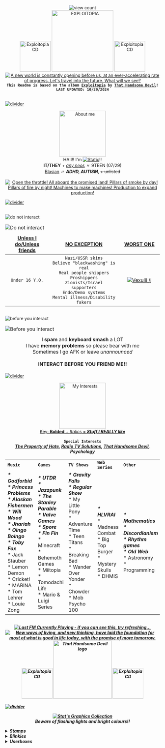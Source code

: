 <!---This file uses code from:
https://github.com/DenverCoder1/readme-typing-svg - For the typing svg that mainly types out lyrics
https://github.com/JeffreyCA/lastfm-recently-played-readme/blob/master/README.md - For the last.fm widget at the end
-->
<!--- HEADER -->
<div align="center">
  <img src="https://komarev.com/ghpvc/?username=stat-ice&amp;color=E62125&amp;style=for-the-badge&amp;label=Modern+Deities" alt="view count" title="Put on your 3D glasses!">
  <br>
  <a href="https://thathandsomedevil.com/products/exploitopia-cd"><img src="https://drive.google.com/uc?id=1YhttyWlHZoVllz-_-IxHni7QLTmn1lX7" alt="Exploitopia CD" height=100px title="ro ta te..."></a>
  <a href="https://open.spotify.com/album/6dyanjhuSgFsPPVtFzugcr"><img src="https://drive.google.com/uc?id=1K8Bg_VJSTUTdVOMkJy9aPHIR1Gjclnba" alt="EXPLOITOPIA" height=200px title="Now in 3 Dimensions!"></a>
  <a href="https://thathandsomedevil.com/products/exploitopia-cd"><img src="https://drive.google.com/uc?id=1YhttyWlHZoVllz-_-IxHni7QLTmn1lX7" alt="Exploitopia CD" height=100px title="ro ta te..."></a>
  <br>
  <a href="https://git.io/typing-svg"><img src="https://readme-typing-svg.demolab.com?font=Chivo&weight=500&size=18&duration=2000&pause=300&color=FFFFFF&background=02AAE8&center=true&vCenter=true&multiline=true&repeat=false&width=435&height=112&lines=A+new+world+is+constantly+opening+before+us;At+an+ever-accelerating+rate+of+progress;Let's+travel+into+the+future;+What+will+we+see%3F" alt="A new world is constantly opening before us, at an ever-accelerating rate of progress. Let's travel into the future. What will we see?" title="A new world is constantly opening before us, at an ever-accelerating rate of progress. Let's travel into the future. What will we see?" /></a>
  <br>
  <code><b>This Readme is based on the album <a href="https://open.spotify.com/album/6dyanjhuSgFsPPVtFzugcr">Exploitopia</a> by <a href="https://open.spotify.com/artist/3MIk8tAIzBQ5iZWmlVLCCT">That Handsome Devil</a>!</b></code>
  <br>
  <code><b>LAST UPDATED: 10/29/2024</b></code>
</div>

<br><a href="https://www.instagram.com/thathandsomedevilofficial/reel/DBjVbUxxDOD/"><img align="center" src="https://drive.google.com/uc?id=1E1B0aKTaMpI_tIm9F1Bo0_a7zNsgy0VX" alt="divider" title="Exploitopia was released on October 25th, 2024!"></a><br>

<!--- ABOUT ME -->
<p align="center">
  <a href="https://youtu.be/Chj-RZg6do4?si=L_lT1MX5Xdw72M0U"><img src="https://drive.google.com/uc?id=1KRN8bNJNlcWLpNqKbowXMdKWSnlcU9AX" alt="About me" height=150px title="About STATIC!!"></a>
  <br>
  HAII!! I'm <a href="https://en.wikipedia.org/wiki/Pepsi_fruit_juice_flood"><img src="https://readme-typing-svg.demolab.com?font=Chivo&weight=500&size=17&duration=10&pause=300&color=E62125&center=true&vCenter=true&multiline=true&repeat=false&width=60&height=26&lines=STATIC" alt="Static" title="heyyy!! don't poke me!!!" /></a>!!
  <br>
  <b>IT/THEY</b> + <em><ins>any neos</ins></em> 〃 9TEEN (07/29)
  <br>
  <ins>Blasian</ins> 〃 <b><em>ADHD, AUTISM, </em></b><s>+ unlisted</s>
  <br><br>
  <a href="https://git.io/typing-svg"><img src="https://readme-typing-svg.demolab.com?font=Chivo&weight=500&size=18&duration=1000&pause=300&color=FFFFFF&background=E62125&center=true&vCenter=true&width=435&lines=Open+the+throttle!;All+aboard%2C+the+promised+land!;Pillars+of+smoke+by+day!;Pillars+of+fire+by+night!;Machines+to+make+machines!;Production+to+expand+production!" alt="Open the throttle! All aboard the promised land! Pillars of smoke by day! Pillars of fire by night! Machines to make machines! Production to expand production!" title="Open the throttle! All aboard the promised land! Pillars of smoke by day! Pillars of fire by night! Pillars of progress! Machines to make machines! Production to expand production!" /></a>
</p>

<a href="https://youtu.be/R9HBtB3CBVA?si=SrDNa0JavIphFIRn"><img align="center" src="https://drive.google.com/uc?id=1E1B0aKTaMpI_tIm9F1Bo0_a7zNsgy0VX" alt="divider" title="'Crooked Heart' was the hardest song to produce!"></a><br><br>

<!--- DNI AND BYI -->
<p align="center"> <!---dni-->
  <a href="https://en.wikipedia.org/wiki/Hamsa"><img align="left" src="https://drive.google.com/uc?id=1YOO_jYLM6h_BKUmajt4xpu733plIiyum" alt="do not interact" title="Do Not Interact"></a>
  <table border="0" align="left">
    <caption>
     <a href="https://git.io/typing-svg"><img src="https://readme-typing-svg.demolab.com?font=Chivo&weight=500&size=18&duration=1000&pause=300&color=E62125&background=FFFFFF&center=true&vCenter=true&repeat=false&width=611&lines=DO+NOT+INTERACT" alt="Do not interact" title="DO NOT INTERACT" align="left" /></a><br>
    </caption>
    <thead align="center">
      <tr>
        <td width="170px">
          <ins><b>Unless I do/Unless friends</b></ins>
        </td>
        <td width="271px">
          <ins><b>NO EXCEPTION</b></ins>
        </td>
        <td width="170px">
          <ins><b>WORST ONE</b></ins>
        </td>
      </tr>
    </thead>
    <tbody align="center" width="611px">
      <tr>
        <td> <!--- uid/uf -->
          <code>Under 16 Y.O.</code>
        </td>
        <td> <!--- no exception -->
          <code>Nazi/USSR skins</code><br>
          <code>Believe "blackwashing" is real</code><br>
          <code>Real people shippers</code><br>
          <code>Proshippers</code><br>
          <code>Zionists/Israel supporters</code><br>
          <code>Endo/Demo systems</code><br>
          <code>Mental illness/Disability fakers</code>
        </td>
        <td> <!--- bitch -->
          <a href="https://github.com/Vexuliii"><img src="https://github-colored-text-fn3z.vercel.app/api/index.js?text=Vexulii+/j&color=E67935&fontSize=17&width=64&height=21" alt="Vexulii /j" title="squashed like a particularly strange bug"></a>
        </td>
      </tr>
    </tbody>
  </table>
</p>
<img align="center" src="https://drive.google.com/uc?id=1LeiCwOnCQEf_vr0eYeTG6wLgjIptZlvA" alt="divider" title="HEY WHAT ARE YOU LOOKIN AT!!1" width="900px" height="1px">
<p align="center"> <!---byi-->
  <a href="https://en.wikipedia.org/wiki/Hamsa"><img align="left" src="https://drive.google.com/uc?id=1UxHk6g2V880lN2ScEcHnXlLWbpLCBJU2" alt="before you interact" title="Before You Interact"></a>
  <table border="0" align="left">
    <caption>
     <a href="https://git.io/typing-svg"><img src="https://readme-typing-svg.demolab.com?font=Chivo&weight=500&size=18&duration=1000&pause=300&color=04ABE9&background=FFFFFF&center=true&vCenter=true&repeat=false&width=611&lines=BEFORE+YOU+INTERACT" alt="Before you interact" title="BEFORE YOU INTERACT" align="left" /></a><br>
    </caption>
    <thead align="center">
      <tr> 
        <td width="611px"> <!--- uid/uf -->
          I <b>spam</b> and <b>keyboard smash</b> a LOT<br>I have <b>memory problems</b> so please bear with me<br>Sometimes I go AFK or leave <em>unannounced</em><br><br><b>INTERACT BEFORE YOU FRIEND ME!!</b>
        </td>
      </tr>
    </thead>
  </table>
</p>

<br><a href="https://youtu.be/3Q2piNE_TWY?si=gnPXO5Xg4Jiaf4yn"><img align="center" src="https://drive.google.com/uc?id=1E1B0aKTaMpI_tIm9F1Bo0_a7zNsgy0VX" alt="divider" title="'Tonight' is the first song from Exploitopia to have a music video!"></a><br>

<!--- INTERESTS -->
<p align="center">
  <a href="https://youtu.be/903vHpZofd8?si=6dGoADak0s_jqXjE"><img align="center" src="https://drive.google.com/uc?id=1Vwzd53laWBRzzXtj5T1wjSpuWY7wZPQN" height="150px" alt="My Interests" title="STATIC's Interests!!" ></a>
  <br>
  <ins>Key: <b>Bolded</b> + <em>Italics</em> = <b><em>Stuff I REALLY like</em></b></ins><br><br>
  <code><b>Special Interests</b></code><br>
  <b><em>
    <a href="https://jolleycomics.com/TPoH/The_Hook/1">The Property of Hate</a>, <a href="https://www.twitch.tv/team/wrtv">Radio TV Solutions</a>, <a href="https://open.spotify.com/artist/3MIk8tAIzBQ5iZWmlVLCCT">That Handsome Devil</a>, Psychology
    <br>
    <table align="center">
  <tr>
    <td>
      <code><b>Music</b></code><br>
    </td>
    <td>
      <code><b>Games</b></code><br>
    </td>
    <td>
      <code><b>TV Shows</b></code><br>
    </td>
    <td>
      <code><b>Web Series</b></code><br>
    </td>
    <td>
      <code><b>Other</b></code><br>
    </td>
  </tr>

  <tr>
    <td> <!---Music-->
      <b><em>* Godforbid<br>
      * Princess Problems<br>
      * Alaskan Fishermen<br>
      * Will Wood<br>
      * Jhariah<br>
      * Oingo Boingo<br>
      * Toby Fox</em></b><br>
      * Jack Stauber<br>
      * Lemon Demon<br>
      * Cricket!<br>
      * MARINA<br>
      * Tom Lehrer<br>
      * Louie Zong
    </td>
    <td> <!---Games-->
      <b><em>* UTDR<br>
      * Jazzpunk<br>
      * The Stanley Parable<br>
      * Valve Games<br>
      * Spore<br>
      * Fin Fin</em></b><br>
      * Minecraft<br>
      * Behemoth Games<br>
      * Miitopia<br>
      * Tomodachi Life<br>
      * Mario & Luigi Series
    </td>
    <td> <!---TV Shows-->
      <b><em>* Gravity Falls<br>
      * Regular Show</em></b><br>
      * My Little Pony<br>
      * Adventure Time<br>
      * Teen Titans<br>
      * Breaking Bad<br>
      * Wander Over Yonder<br>
      * Chowder<br>
      * Mob Psycho 100<br>
    </td>
    <td> <!---Web Series-->
      <b><em>* HLVRAI</em></b><br>
      * Madness Combat<br>
      * Big Top Burger<br>
      * Mystery Skulls<br>
      * DHMIS
    </td>
    <td> <!---Other-->
      <b><em>* Mathematics<br>
      * Discordianism<br>
      * Rhythm games<br>
      * Old Web</em></b><br>
      * Astronomy<br>
      * Programming
    </td>
  </tr>
</table>
</p>
<br>
<div align="center">
  <a href="https://www.last.fm/user/lectricstat"><img src="https://lastfm-recently-played.vercel.app/api?user=lectricstat&footer_style=compact_stats&count=1&width=500&loved=true&header_style=none&bg_color=02AAE8" title="Hmmm.... wonder who my top artist is...." alt="Last FM Currently Playing - if you can see this, try refreshing..."></a>
  <br>
  <a href="https://git.io/typing-svg"><img src="https://readme-typing-svg.demolab.com?font=Chivo&weight=500&size=18&duration=2000&pause=300&color=FFFFFF&background=02AAE8&center=true&vCenter=true&multiline=true&repeat=false&width=435&height=112&lines=New+ways+of+living%2C+and+new+thinking;Have+laid+the+foundation;For+most+of+what+is+good+in+life+today;With+the+promise+of+more+tomorrow" alt="New ways of living, and new thinking, have laid the foundation for most of what is good in life today, with the promise of more tomorrow." title="New ways of living, and new thinking, have laid the foundation for most of what is good in life today, with the promise of more tomorrow." /></a>
  <br>
  <a href="https://thathandsomedevil.com/products/exploitopia-cd"><img src="https://drive.google.com/uc?id=1IL7b-6kPkvFGrjG7lwofpjIB5HRKG2mU" alt="Exploitopia CD" height=100px title="shmovin!!"></a>
  <a href="https://open.spotify.com/artist/3MIk8tAIzBQ5iZWmlVLCCT"><img src="https://drive.google.com/uc?id=1_Wvu9-ALc_z8fzNZX0NcPscn5wexihPa" alt="That Handsome Devil logo" title="I've been waiting for this album for so damn long I'M SO HAPPY!!!!" height="190px"></a>
  <a href="https://thathandsomedevil.com/products/exploitopia-cd"><img src="https://drive.google.com/uc?id=1IL7b-6kPkvFGrjG7lwofpjIB5HRKG2mU" alt="Exploitopia CD" height=100px title="shmovin!!"></a>
</div>

<a href="https://en.wikipedia.org/wiki/That_Handsome_Devil#Discography"><img align="center" src="https://drive.google.com/uc?id=1E1B0aKTaMpI_tIm9F1Bo0_a7zNsgy0VX" alt="divider" title="Exploitopia is That Handsome Devil's 11th album (including EPs)!"></a><br>

<!--- GRAPHICS -->
<p align="center">
  <a href="https://git.io/typing-svg"><img src="https://readme-typing-svg.demolab.com?font=Chivo&duration=50&pause=1000&color=E62125&center=true&vCenter=true&repeat=false&width=435&height=30&lines=STAT'S+GRAPHICS+COLLECTION" alt="Stat's Graphics Collection" title="i am full of stamps, they're leaking out of me"></a>
  <br>
  Beware of flashing lights and bright colours!!
</p>

<details>
<summary><b>Stamps</b></summary>
  
> `hey look at these stamps i made (f2u)`

![Baaulp nation](https://drive.google.com/uc?id=1iSWyDQo_O2Uqk6uQIvv701E1AVUqb0_P)
![Bibi](https://drive.google.com/uc?id=1dQdzyoP8nquwdmOr8isxHxdMH8uavKPi)
![Big warp](https://drive.google.com/uc?id=1yOpXQW9leHd_E0xZQAxt8cR7U2YyS2Rl)
![Clone High intro](https://drive.google.com/uc?id=1xEoQU0UbhVW6rY7v3gFX_cjArlhRZ7j4)
![Click](https://drive.google.com/uc?id=1dvGv4HJdglrLWQfi3Bc_ysjIiHITiOld)
![Walter White Phone](https://drive.google.com/uc?id=1FQWviq7WblzjEP9J-TBCQ2a63VK3Y7d_)
![Is a restaurant](https://drive.google.com/uc?id=1P8tCowHdwMEli0azz7_ty5rDQIFQf-RZ)
![Is NOT a restaurant](https://drive.google.com/uc?id=1bF_MWg_IGTsm2IVWjOZTDEPXDiaszicR)
![Joshua](https://drive.google.com/uc?id=1lk2M2sjqMfZYNTI6COZnwHEodPbZZ2dQ)
![Mira fish](https://drive.google.com/uc?id=1CTTB8gBEP-MHmYybtPJxOymjfxQjqT5U)
![Orbulus Raymond](https://drive.google.com/uc?id=1PrQxbNEApR59pcmJ6J2Z5KStRRgq8Wud)
![BRBA poster](https://drive.google.com/uc?id=1Xx07BBgG_7U4Frjk7h-QgNHA_T3XkEYy)
![Socpens Superhell](https://drive.google.com/uc?id=19Aa6ZDaguzWrmBiFdW9ovQ7lIGkZhnTd)
![RGB Suits](https://drive.google.com/uc?id=1w5txDNSavnymiXi_meqFHQ8t_fpuYDWK)
![Pewpew](https://drive.google.com/uc?id=1oRCVfStxYwINi-uF0Qkfj1fQFHKI3dWf)
![Ruin my store](https://drive.google.com/uc?id=1DAPI7FCv6hmHTbaGSuGJ-pt2MqPMtXod)
![Ruin my life](https://drive.google.com/uc?id=1Lqkw3jzgkOYA05zCP-tzNb-O8Ezh9131)
![Periwinkle Poppy Fan](https://drive.google.com/uc?id=1maJnzCPMQPmjMWAbHLTtIcxzhrXpwGh2)
![THGTH](https://drive.google.com/uc?id=1_AUIWbQKjOYIEAR6M8h-E5RuxfzlRWfQ)
![YPAS](https://drive.google.com/uc?id=1SdgPStlGzAJGEqwwpDrgducoOCc8UYE-)
![THD](https://drive.google.com/uc?id=1yxwxBx07PGvOd_SeIsBhguwH3ycrjea5)
![burger eat](https://drive.google.com/uc?id=1ybaEBPkO1GBXP-GDfIdO_6juVflv6RKv)
![poopshitters](https://drive.google.com/uc?id=1yi2HH60gtg4mhI50TniW7QTv6RSiRqk9)
![time1](https://drive.google.com/uc?id=1BDjJpRv2GuQiQHSK_BnqopE8c1yWTTrv)
![time2](https://drive.google.com/uc?id=1AfR5RRCTYa4Yk_9Rb65HhMuJTIxTG649)
![negative](https://drive.google.com/uc?id=1d-S6G1lpGAZIAW1gUNF_0Ek2eM5X6DV7)
![TOby](https://drive.google.com/uc?id=1YkYMJA-xRQg541U1CFurPaeIg9gom91V)
![cell](https://drive.google.com/uc?id=1_8C9mphWqiQXvBkEwBpPfOufRjVHWhbi)
![dial](https://drive.google.com/uc?id=1A1GiakVU-i_vrLvM-p5wJak4k0EIFkX9)
![tinker](https://drive.google.com/uc?id=1q0gbF447qiraOtDlwushh2R1kZ7KFus5)
![click](https://drive.google.com/uc?id=1QlXyLE6jnGFA7Pqqy-XjQmxZsbCk8-Ju)
![anxiety](https://drive.google.com/uc?id=1xm2zF7Qq2BmI5uqvr5UEHEPr-WmDJpBi)
![dialhierophant](https://drive.google.com/uc?id=16PXIZevnWHyq_HH9oqRNtNfAVYe8M3Fu)
![time](https://drive.google.com/uc?id=1ZZH6ZCTKxnW8Ht2zEipsmK1m5ChQf44-)
![the](https://drive.google.com/uc?id=1-mXwTA6IOMOQqivkbcvwCiDJkD43T4-I)
![moon](https://drive.google.com/uc?id=1GivC9-7l-TwL7emserRlLvIGNPp9F29U)
![melodylovers](https://drive.google.com/uc?id=1DrPLDr4ZUjoqEpstaxtiCVaAW5Q1Y41B)
![juliennelovers](https://drive.google.com/uc?id=1N11LHz4mClctfQPvI-ElLiFA1BO2rK0F)
![](https://drive.google.com/uc?id=)
![](https://drive.google.com/uc?id=)
![](https://drive.google.com/uc?id=)
![](https://drive.google.com/uc?id=)


> <code>check out these stamps my friend <a href="https://github.com/Vexuliii">Vexulii</a> made (f2u)</code>

![manny stare](https://drive.google.com/uc?id=1pjV8XaLZZDMMoyw2RWf5yU875Ah6Ra8b)
![hanslap](https://drive.google.com/uc?id=1RsDTksLyCxQg3y-j1iQeuXCx95T0GbxP)
![hatty CHEER](https://drive.google.com/uc?id=1LAA5pjLDxPDiYChgzaTLq5HhywCXrTm-)
![honey roll](https://drive.google.com/uc?id=1j5lkmU4zQjQMs7FIQaSiM1o4Ow8Bv3lI)
![honey talk](https://drive.google.com/uc?id=1QOhQXInuKyYgj3okqPjZ9GjGXW-lx06E)
![pipi yell](https://drive.google.com/uc?id=185cWb5Pstlbb5L59e53hA_g6PwPZsLcX)
![yosef sneak](https://drive.google.com/uc?id=1f3r_OjUDvXZN_14N8fM2t-SwUBhbkzxr)
![castle crashers](https://drive.google.com/uc?id=1fqahCBw39zA2ecUQICGDBOmCfZC-VYFi)
![orang](https://drive.google.com/uc?id=1oTipPFtu8SzFfWJ_f8AvjLr00YAn5JV-)
![sangwich](https://drive.google.com/uc?id=1szvHj8Da349z9G0Jq80AXCv2M7eaDhTy)
![marsh smug](https://drive.google.com/uc?id=1VNRZKi3xew-0wvVz7Ug8mo2Gfa5GIXf4)
![marsh spin](https://drive.google.com/uc?id=18OZ4kScq5cHheHmTchLlXjdvxWh6XIjs)
![marsh yell](https://drive.google.com/uc?id=17ipF9i4C46CY_BZ6ekwH3L5819Hr_tSF)
![marsh blucsh](https://drive.google.com/uc?id=13da7XZ8LUB4NWzeKgvPdHY6v80eStZjw)
![danny dance](https://drive.google.com/uc?id=1MIuT5CT10_RhEqpqKnE-gbMK_KrVZXT0)
![ivor hapy](https://drive.google.com/uc?id=17_574WewpbgsUIlZc-nH9Fm0PQwkM4E9)
![ivor](https://drive.google.com/uc?id=1vooK3qpz2RxrF_7CyKrrTviiVTFaTjE6)
![](https://drive.google.com/uc?id=)


> `ALSO LOOK AT THE ONES VEX MADE FOR MY BDAY ^_^`

![blue man shock](https://drive.google.com/uc?id=12AL46RlXa53ELTlc586rVEM0NZuK5eG4)
![wayner sneeze](https://drive.google.com/uc?id=1phipGyunah7em_ohJb3SI6IOI2w2ikaI)
![waynerwhatsapp](https://drive.google.com/uc?id=1FUE0WXUp6Jjq9BVvzELgSOwhp6i-2fGB)
![waner myers dance](https://drive.google.com/uc?id=1t6W6Y6WZGW4hQsqyY8P7QrKLMCetTJt6)
![time to go](https://drive.google.com/uc?id=1avcGTlVPpRq8PPdnDOlZpMh008XtI-5T)
!["freaky baaulp"](https://drive.google.com/uc?id=1eIl6GUcrU6BJXxOa_WQhhnF_pAL_gjug)
![bad boe jambo](https://drive.google.com/uc?id=1Bz027NtEKhqkQPdfQSozLD6TlGagyx0j)
![baaulp death](https://drive.google.com/uc?id=17Ef2XS96spYHQnK1wP1UAxcHhgQ-1vxl)

> `ok... now here's some neither of us made`

<p align="center"> <b>SELF</b> </p>

![support gaza](https://drive.google.com/uc?id=1K9gCF0T1osVsnOS8gudq9W-3dmLm6fm2)
![aroace](https://drive.google.com/uc?id=1Nyj14DXVQZpYrVqDPJVhZCoy2dv8cC9V)
![ace](https://drive.google.com/uc?id=15FFGUI2xNGeLB3iYg9BAYXzmgrOQaRpO)
![agender](https://drive.google.com/uc?id=1UZsga6Dzju-RDqe-MA7EgYdn9KN74yEc)
![lesbian](https://drive.google.com/uc?id=1xmGdBHTHdYjAtm5g1Ogsuvg3M8499PVX)
![non binary](https://drive.google.com/uc?id=1XM2ilMulc8_4WMHkIoCO6QUhlurKiBl_)
![it its](https://drive.google.com/uc?id=1KCxZ6aWM4uIaD8X3UN3G1DO74Q6Y4170)
![they them](https://drive.google.com/uc?id=1WD1JcxXS-4kC4iDusQKW5vlEleGpOSWj)
![adhd](https://drive.google.com/uc?id=1kqRF7_dh3bq-lg49YQqwKBW_CV1mXHYO)
![asd](https://drive.google.com/uc?id=1PqYqozsbjj7GptVYxIUl4VVlI6CKcxws)
![blasian](https://drive.google.com/uc?id=1zKE6Dj8ozvcrdnoWf5h8lilEaX68Bj6j)
![csa survivor](https://drive.google.com/uc?id=1g35bns3spR4H7sENIa5P1BsvE1xamSoC)
![cocsa survivor](https://drive.google.com/uc?id=1EceG5fHeCzTh6sRATK6apImW8dt8DjhX)
![plural](https://drive.google.com/uc?id=17RSK3pyk4iKccAbJ_aUnwcZWIFWfxZmK)
![no flirting](https://drive.google.com/uc?id=1wfBMmgVjouLrJr-bu-iRuU3KKT1qC8mb)
![anti ai](https://drive.google.com/uc?id=11zhrwf19-t7uh22KLoDm827zenyL84GD)
![anti hit](https://drive.google.com/uc?id=1QCXvQ7mh3pJCMZ7a6NsBPQ9ByD1qWf-R)
![block creeps](https://drive.google.com/uc?id=1_DsEE1hjGZCtsgNK1qxtnzEheegZ2FjQ)
![not rehab](https://drive.google.com/uc?id=1nVbnTenbZ1KJ8lU2fyLhVQ9u7YRAxv_u)
![daydreamer](https://drive.google.com/uc?id=1WemSORCcWgs2jHWp9Bu5cN52_J3lvJbj)
![forgetful](https://drive.google.com/uc?id=1L1bzJaG9YbvI7ygN8EWwHuvfnziYikvJ)
![forgor](https://drive.google.com/uc?id=1yGwRcq1f8yPvKUkMc4wXpoYhd_4BzlcC)
![glasses](https://drive.google.com/uc?id=15pFtb_86k35MiCmXeMk69ICNN5BYkPhy)
![bad handwriting](https://drive.google.com/uc?id=1HXHKUrf3pAo5YhysbiEVVShom5Dz8_9C)
![shit as dumb](https://drive.google.com/uc?id=15Na4ACy1OgVMVSEfeZPuJieGIRKQ4s2-)
![picky eater](https://drive.google.com/uc?id=1L1EJ3A67yCrqaHejGLwLEdKx5tpYyeWD)
![talk to self](https://drive.google.com/uc?id=1vwRslHJZeUH6NOussZ-ho5E3Sf66-jp8)
![3ds owner](https://drive.google.com/uc?id=1gjD1Cdra7hN4Akp-0l84GoayonHD21AH)
![artist](https://drive.google.com/uc?id=1jQM4sYb7LMu8afitAzeR-eTkUFpZHRFS)
![writer](https://drive.google.com/uc?id=1hPyBco_t5t5P09tAXQfEDBghtgwrhHYF)
![piano player](https://drive.google.com/uc?id=1q5YHds0TqRLxeH7Q7__osztHNx11dcNy)
![make stamps](https://drive.google.com/uc?id=1hFWOT3Mu4OSlZUSgtMHO-u4_OGlATGG6)
![stamp obssessed](https://drive.google.com/uc?id=1wD4sPrvor4CcX7r2jH4bBv-KppzKPk3K)
![apple lover](https://drive.google.com/uc?id=199n89Aql0syQupBG64FGK6daUNx1hBeR)
![cheese lover](https://drive.google.com/uc?id=1sD5eOe0XXa4lb_WHQQYMwDhkIKUMelpQ)
![heart blue](https://drive.google.com/uc?id=1eAZOJ4xmClOhuUUhJ7ZrQ-uUrwXifJDb)
![heart choco](https://drive.google.com/uc?id=1U1FPJ5p_VYJlvStHC7Zi4A7tiQmu2Z5l)
![heart meat](https://drive.google.com/uc?id=1aJcwK2Ko1PnzNmrL-STAjiJV6T5wyqIm)
![heart robots](https://drive.google.com/uc?id=1ppfbWlHWHau4lXHEJujPuB5Y01TsZcmI)
![potato love](https://drive.google.com/uc?id=1URz3rvL3REyNlr6GbnE2YIBpVbPzJqMi)
![weird mammals](https://drive.google.com/uc?id=1TbUH-g_iIVqMtmmieWBMflYPDqLikgQo)
![sweet tooth](https://drive.google.com/uc?id=1qfDulclRTzkFFV2RUP4_AN2B6cN1ba19)
![like it warm](https://drive.google.com/uc?id=1kkWR8voR0fRGXShgWBKOtc2jZelb22WG)
![cant focus](https://drive.google.com/uc?id=1TK03wRiWMms9Pem6exT276N1XCTBX45W)
![cant whistle](https://drive.google.com/uc?id=1_voMbe577Ne7r7VVah4hsY2lHhn7m9Ko)
![12 hour nap](https://drive.google.com/uc?id=1h0smSxdNJxufe6nVrk8nopk8HQj26ugy)
![2016 dead](https://drive.google.com/uc?id=13f07JNOelAZlrtjI8_ccP0bIkN25pFI7)
![mental wifi](https://drive.google.com/uc?id=1bp3fI1EPriJIh7yGY4S2W08GQUsS84wS)
![obscure fandom](https://drive.google.com/uc?id=130rkOx5P3LB6mXtLe5vKuv7k_-nurHT6)
![oc ask](https://drive.google.com/uc?id=1KZOrbmYRQ7GdwXY-xbYYirgQ1SaPLg-U)
![oc bread](https://drive.google.com/uc?id=1XBzyjzvRJgDttBusSnD2y8SJ_mbyXtua)
![oc draw](https://drive.google.com/uc?id=1-F1cET0f6YJiT600gKMYByVosEwfCGBc)
![oc kids](https://drive.google.com/uc?id=1mDF7Rlvj9CalQ6BU9EJSm86NS-brPy67)
![slow internet](https://drive.google.com/uc?id=1WPQGBwMMTtUEdw3MKFI14E7pqxzpEe7d)
![static](https://drive.google.com/uc?id=1rikBEpEpe6vp5DzzS8wdnH1tOFDF-1lW)
![summer pants](https://drive.google.com/uc?id=1S2ABXfAYgT-jc8y_htJ7gS-HSTMyW9Jl)
![time machine](https://drive.google.com/uc?id=1gBPM6P9hBoC8WI9uB0B2da4Dexv--aLp)
![on tumblr](https://drive.google.com/uc?id=1ivKBIDkS0HmWs77f958Mt7pQ-3O0Zzok)

<p align="center"> <b>^_^</b> </p>

![challenge failed](https://drive.google.com/uc?id=1WclsoKrDlzfydz_jOFYsFOqJAvDxu8Fz)
![chaos support](https://drive.google.com/uc?id=1kfHyTWK-7dyF192PhSuN_6AnJT1pAqgv)
![chaos theory](https://drive.google.com/uc?id=1ac-L5FtOikQMl-xzj0H2ndesi2Pjo5bu)
![concerning](https://drive.google.com/uc?id=1wEo3LaLceKd_PCibcIJLxZGwPgvz3lL8)
![discordia](https://drive.google.com/uc?id=1ys9VEVBUMeDNScm-VVC7xWunLvJZcyR8)
![gameclam evolve](https://drive.google.com/uc?id=19IEIFApnV2mt3lp2WOtWad_3ZsV1iJU3)
![greyface](https://drive.google.com/uc?id=1QakGuWDzzDE0YeywQ0JtVgdLYxA2ijp-)
![hail eris](https://drive.google.com/uc?id=1AD1toi1iFWdIGiO16Y76x-8Ry1SRZnG2)
![mandelbrot](https://drive.google.com/uc?id=1CtFacQtCz2WQKtVC3zfc-MR9WdGA50hx)
![math beauty](https://drive.google.com/uc?id=1oeJtoP4shGWaTFLxNnHSEhnS4ibptaoi)
![mr whyte fan](https://drive.google.com/uc?id=14rC4j4dCCgAaeU5KMFQ4uHpseDVzimQ1)
![only certainty](https://drive.google.com/uc?id=13yFLGUa3LlmFG4qTMrARgMQqGnhRxpTQ)
![rgb negative](https://drive.google.com/uc?id=1r3Kk_F5hIeGUxxveU9k_RPU_R_V_ytso)
![sopen rice](https://drive.google.com/uc?id=1KKmo6g-sZ_gnx7KXzG8GJc4jJBZ0M1Zm)

<p align="center"> <b>MUSIC</b> </p>

![009 sound system](https://drive.google.com/uc?id=1YFcGwuuVeoCh66eG4wK3EC4U2OFkf9NE)
![bad apple](https://drive.google.com/uc?id=1Kzu6045ShK82Rs_kfwgFmH6SIJoAiEu6)
![cosmo alb](https://drive.google.com/uc?id=1jbhxNFAniJRSMEWleh1Sf-MzZitMWVmt)
![cosmo sheldrake](https://drive.google.com/uc?id=1FirqiZCTG4qO3fSWHR9EvZubmNBA-Y5s)
![echo](https://drive.google.com/uc?id=1XOfUAc-6ksqf_d-FlK32IRvPlyq86Rix)
![eial](https://drive.google.com/uc?id=1zmArnDL1AcG78PbhiLbZQYDvwxNezVqC)
![gay spirit](https://drive.google.com/uc?id=1KgSLjCPc2O2aDThYRIsTcjM8PUDUt5cd)
![hawaii pt2](https://drive.google.com/uc?id=1Gz-Qj7zb_Pa53n44_PFTKMad2LgX2efT)
![heart icimi](https://drive.google.com/uc?id=1lmFdsjY1rl0Bz6fNcib6_a-brHotnfq9)
![ld ref](https://drive.google.com/uc?id=1qxJdhpPoWbJhOAOoKS5G14do4mORvPNS)
![lewis](https://drive.google.com/uc?id=1CpBw_pCUxCeO09QEI4bpMQPfVcJ3c6A4)
![lifeline music](https://drive.google.com/uc?id=1RWi5Vs-WNikidYziB3JD8TRi_c6U0Q9Q)
![music stamp](https://drive.google.com/uc?id=1ipLD8WEMuH1gwaEOzpvgI8I7FHhaVd_k)
![mystery skulls alive](https://drive.google.com/uc?id=1Z7xxtyg5LVer8Wm2MsTIEupdNs_jNwor)
![mystery skulls death](https://drive.google.com/uc?id=1UtIvBXiLJc5SJfcTFTPBIUG_bD9TOToL)
![oingo boingo](https://drive.google.com/uc?id=1Uxbu6j9ZBLwCZAdzB7vrPIvWdwvfe-s5)
![oingo cat](https://drive.google.com/uc?id=1xRsQnBWgHLBIafqeQy1ScDtz7qVa8CPc)
![self-ish](https://drive.google.com/uc?id=1pljmx7GMPFUEaXMKp-0LwUFuNHvMSOLo)
![spirit phone](https://drive.google.com/uc?id=1xOykDIxiFu9VwuDa9b16L89PkvQ7ZLBI)
![talking heads](https://drive.google.com/uc?id=1sdmwE4buz5uaU5Ejb28nKIve2lr0lCWU)
![turn black](https://drive.google.com/uc?id=1RGzBrsapHpqirgIuMnF8VxkWur8GoLHS)
![turn black 2](https://drive.google.com/uc?id=1J1kDmQL2hjAnAs672F_dgnTTjVggOpUM)
![turn black 3](https://drive.google.com/uc?id=1tDxy5NKmZyLZ1pdf7zK6OMM1bSoIqlJy)
![view monster](https://drive.google.com/uc?id=1ElpuS1H-FNDZa64C4mJpdv5bwRG1At_L)
![virtual insanity](https://drive.google.com/uc?id=1tTPCk76dkQSB-LDPYWGTAuUjBSqzTUDL)
![wwattw](https://drive.google.com/uc?id=1_fdnh6dEvtbTzA-GQJTR3sDspiy8FMN7)

<p align="center"> GAMES </p>

![3ds logo](https://drive.google.com/uc?id=1JgirdL90vClS9JiarvuQP4EpO7enzIdy)
![atari](https://drive.google.com/uc?id=1G9Q15Vw9Ywk_uoJeY3HS23p4alDNOgS9)
![wii](https://drive.google.com/uc?id=1UR_I7gkSaerqVE_AT9nZHBCxtkItAbQQ)
![wii u](https://drive.google.com/uc?id=1pMBEhdJ3tIF5APDx1YB0bUjwf9Sgaxmy)
![ddr fan](https://drive.google.com/uc?id=1csp7IoZ5tGuAW738smrv6bdn0_Z8iNWQ)
![eurobeat ddr](https://drive.google.com/uc?id=1rLjHA00w2koSWdoU18-3dnb0wnPVCk9z)
![bon](https://drive.google.com/uc?id=1dvynD8jvijxKt7KrsjFyN2p8Pez9Uc3J)
![fnaf](https://drive.google.com/uc?id=14yg-bktjdbW7TxceKElgyhes0hENl5Pu)
![lets eat](https://drive.google.com/uc?id=1b8fjpFaKmybCMImJbCvIBbqaVUuWycHA)
![heart mc](https://drive.google.com/uc?id=1BxHTmb-sF6KoozRcEckGV5okDsRZ5zzs)
![mc death](https://drive.google.com/uc?id=1SIORMeRSZVUCfnhqz0fVLoUBoxogooTU)
![mooshspin](https://drive.google.com/uc?id=1qrR-nmv6K2cVL9CaMBQ1OplZmv62oPJv)
![punch wood](https://drive.google.com/uc?id=1RAaRgSq4oLUdnOaRWwo58gS0xIv-IVFt)
![grox](https://drive.google.com/uc?id=1nBX1-RL8_YA_Ir5oMxm7CawQEkqr2lb8)
![spore](https://drive.google.com/uc?id=10CW-3KgV-YoFLoWxw_9SMvzwuRMHs2WE)
![portal 1](https://drive.google.com/uc?id=1mWo5huuYCM1AwTBA9d77In9cpYMxi6cx)
![aperture](https://drive.google.com/uc?id=1nIgbujR1_cKhtBUVBCcb8pmWz4bQ7Swk)
![aperture 2](https://drive.google.com/uc?id=12hF3jtRlKI04HWw2P6dxE5nub3alYMx-)
![burn lemons](https://drive.google.com/uc?id=1_pXZSYUyRR6THxkt9tcxMVJblaiFLgX6)
![cake lie](https://drive.google.com/uc?id=1aNyVWVynlAn_fTbE6tWzAae5SmmwHZpi)
![forgave wheatley](https://drive.google.com/uc?id=1W-PAGu4kEmn6NCJvJum_gdoxo8PS8ZVn)
![glados loop](https://drive.google.com/uc?id=1SjtfrrjrI7u0g_K-eqDOTB1PYyX8WDRm)
![i'm different](https://drive.google.com/uc?id=14qCKZE5gzEF3ls6xAzjEKruaxjmBr6CU)
![moron](https://drive.google.com/uc?id=1lBQPGAm6ODNPM0hmSsrWmLl6lGsT0h3Q)
![NOT defective](https://drive.google.com/uc?id=1LR89xrcfjyyaqSe_JfPYpL2KcL7K9h5w)
![patlas 1](https://drive.google.com/uc?id=1kYYT1020sJPktRRoLIHingQfh4GoiYG8)
![patlas 2](https://drive.google.com/uc?id=1Y6F1NCHp0Um-AYx6llz7CXeq8FSqLOji)
![portal 22](https://drive.google.com/uc?id=1P83yLox0Xke4U44PGQXcelRkN22foTg8)
![porthell](https://drive.google.com/uc?id=10InXKeidNgvPNPs6aKpl9pOruD-mJGVN)
![potatos](https://drive.google.com/uc?id=1P3XPwtUxzetZK7_IptS4nLcyW0qFmOLT)
![ppbody 1](https://drive.google.com/uc?id=1KPPI867IMID-BKcijmpxucT81rK9Aq-b)
![ppbody 2](https://drive.google.com/uc?id=1NeOh4KyuHnnn3Q--HjAOIcP580Pe0tEB)
![still alive](https://drive.google.com/uc?id=1l6XkUOJL2d4sFHI6DMEh1v06EyqJcUVU)
![the lab rat](https://drive.google.com/uc?id=1ozST9sQkgYMsog_LbsVJafsxR2Qjknya)
![true friend](https://drive.google.com/uc?id=12sVq-EkaEHldvTP9zpsmFU2Cyk45bzLo)
![wethly crab](https://drive.google.com/uc?id=1mov1vZy_S92dCr5APzVqLvMW9zkX8_0g)
![whatttt](https://drive.google.com/uc?id=12spowPGhVbpY7uPuCSShPy_vHvFJqsAe)
![wheatley heart](https://drive.google.com/uc?id=1zvKA_pDY0o9FSR6niU_ufDLhjazsU90q)
![portal 2](https://drive.google.com/uc?id=1eZLlu5WrIejhGdloJ9qk99ijz0RiTIqE)
![gmodsfm](https://drive.google.com/uc?id=1C0XUSTccIyv96TB2FJtKxOV6hizvnI2r)
![half life](https://drive.google.com/uc?id=12IW3JHwsyPSX0ogdEbKoUcHEdkB6l8DY)
![headcrab balloon](https://drive.google.com/uc?id=1odwezfyic6qWNqpXeKRvexchgu6flTts)
![hl2](https://drive.google.com/uc?id=1HfjlSxqOM-xS4OCiemTzCXD_UxjqHUrd)
![hl3](https://drive.google.com/uc?id=1AdmDYl1JnsLUXvaOYmS1dRTk6Nk8q-mz)
![i has crowbar](https://drive.google.com/uc?id=165jI32zwwSBxyPgAEU96_46wzg0Vgpju)
![l4d](https://drive.google.com/uc?id=11lWx34o34CQhZ-_Z_mJYNm6GO-7d9gBO)
![sandvich](https://drive.google.com/uc?id=1X_6EmHoYZBEqv493RwSSCbh8rDmZdVSz)
![the freeman](https://drive.google.com/uc?id=1Ru2g6oAjJ5FA5BBtpo6PmnODC5h_Ns4T)
![alphys](https://drive.google.com/uc?id=1sC368ZEXz7fwtD9QQZtH1bGSJ64xm627)
![annoying dog](https://drive.google.com/uc?id=1jv8LcdMydQAtX2T4eSG-hsOYmgN__Abw)
![ad lethal weapon](https://drive.google.com/uc?id=1Dz1EZiqRQYjscoVP3JSx0nUABefzh_59)
![azzcut](https://drive.google.com/uc?id=12P7C76M9padz16rHAOlYTxuz1-DRIrPR)
![flowey heart](https://drive.google.com/uc?id=1ljtHMsKWFq6eAghd-z-XTB_g_F66A9by)
![flowey laugh](https://drive.google.com/uc?id=1e1kSJI7aDboq7baJJDj8sHJPtKtTYjyk)
![flowey text](https://drive.google.com/uc?id=1yJWTwsbvi0vkck377ZydQcYVKKsmuAPD)
![flowey troll](https://drive.google.com/uc?id=1vzbCPdbsGQW8EYNCaAwstjnnhj5N6JuY)
![fun groove](https://drive.google.com/uc?id=1KvYwYVtl8XHtcCwGmvLIsTVdX0G8yDJA)
![gaster](https://drive.google.com/uc?id=1OQWui_Rf0iyAvMT0O17A2UAXrM2jnwqa)
![gaster heart](https://drive.google.com/uc?id=1sPaSLADL20YawBm9zpGbA25JYrDQnZl9)
![ghost smooch](https://drive.google.com/uc?id=12gN6Bn3lEdHryQ2aE5ch748RAl8axs6N)
![heart utost](https://drive.google.com/uc?id=1_jwJsKhRubcYPij7byoSJuJy73AEmSOR)
![kris where](https://drive.google.com/uc?id=1GRZf_aul-pPP38UHLDSQWE_d3wpgiNWX)
![madjick](https://drive.google.com/uc?id=1OV6mdOUPIhpM-6fdi3L-7WA7OYkRg-CH)
![not feeling up to it](https://drive.google.com/uc?id=1mQ6KjvUdOy-Y9fH5YUoqVnJsJUO92F6b)
![pap autistic](https://drive.google.com/uc?id=1A6QfPy50Is-B7Cg5JLbXlDqFm4zaQvRy)
![photoshop flowey](https://drive.google.com/uc?id=1PYQYO9Ck3vvmVP9JC-rsDE9Ue6JPVIkt)
![pussy ut](https://drive.google.com/uc?id=1Ue5q06ETnQBgwJGrQevtMdPXDmgQdCs_)
![seam](https://drive.google.com/uc?id=1iLWQhTKEwh0hsF0veVmmOofdSCGpro3_)
![souls](https://drive.google.com/uc?id=1z0UX1XJ7tnKMTFQC1nwc2fKwYJ8Uyjax)
![spam dance](https://drive.google.com/uc?id=12KLwBGIqDXRHKoZOh_wOYHPejiuG4j_9)
![spam trash](https://drive.google.com/uc?id=1ZFsNNhMJIpfDTif0oI_nWQwKaO1Ee_vO)
![spamton beatup](https://drive.google.com/uc?id=1s3hgggebbLzah565YAN5x6YMDto4Sxml)
![toby stroll](https://drive.google.com/uc?id=18q9ZdAFc5kuucW94nTIaApuApfBW2mer)
![undertale](https://drive.google.com/uc?id=1gk2kgJB2Evp5eATfL-5ucfVE9p6m2sLP)
![ut](https://drive.google.com/uc?id=150WSSYYOaRBvSyyChh4eDcxqch4VLs4U)
![animal crossing](https://drive.google.com/uc?id=1ot1LTQB66sRUCMXSUwb34UzwG3qXXEJY)
![botw](https://drive.google.com/uc?id=12HajQHA0pfxIvnB4Hf_NKeBAoknymeV0)
![epic yarn](https://drive.google.com/uc?id=15m-Yj-beg5w8yLqJ3lpwaFbnQMOYQjG0)
![guardian ah](https://drive.google.com/uc?id=1-4EqUDwpjkdQGszJnQ3AVJk53IS2btqS)
![gygas](https://drive.google.com/uc?id=1S5f44tJg7JsVfIpPkqSas_WQNFJSFg_5)
![mii fan](https://drive.google.com/uc?id=1-xCd_lSwkjOEu1_gnHEB_xn2S2nDpHOO)
![morshu](https://drive.google.com/uc?id=1bKou7FKmURewsgc3SWVvs3mwA8YtNGhg)
![rosalina](https://drive.google.com/uc?id=10ywEDsvjq7xeiUzwxBd6y4cOYyHC1aBg)
![splatoon](https://drive.google.com/uc?id=1xAo-EuLELELo9zZyVSUYM7u0xrYNrvmO)
![tomodachi life](https://drive.google.com/uc?id=1_UeOHu62nAQCz3WPQFoK9lFjuvmWmVG7)
![urbosa](https://drive.google.com/uc?id=13MloRyZ5qOHSGLVWn05gyQLlcnxunaG-)
![wario death](https://drive.google.com/uc?id=1cedW-b6AZIZaKbIoDSR18Fal7SVB-BZR)
![bejeweled](https://drive.google.com/uc?id=1mae54ohNpWckWRVUC0OhkRWqAps2CHk3)
![chulip](https://drive.google.com/uc?id=1uUjCYzWdbtF-NUmqs1lu2OiVDUHGTOlG)
![cookie](https://drive.google.com/uc?id=19eTmVOBJDUt06D2H2zdWYxLDf5Yj9325)
![cumburger](https://drive.google.com/uc?id=1ZV6unqTcOFfTF5ZUzdXvsc4yLCSPYIc2)
![fin fin hate](https://drive.google.com/uc?id=1XdWqTGvJXFTSKfXn9Zr6aHhn42Um_AUM)
![octodad](https://drive.google.com/uc?id=18q-2Gn1Wi5PRs5xX3M8c_U3sUin7fGLP)
![press start](https://drive.google.com/uc?id=1_lV4-pZLWb45mjWpFBpu-_rxuCPeTBWr)
![sick pou](https://drive.google.com/uc?id=1Uv-jgWXg33WhVVcdL8am-718-xLPi9M6)
![skyrim](https://drive.google.com/uc?id=1lJMbXD-Bh-1JSp7hG7st9NRwiMCQ7KRi)
![standby fallout](https://drive.google.com/uc?id=19SjtvABmgFSMUzbFObGjTWsl62683nyJ)
![tsp](https://drive.google.com/uc?id=1bp4LbSfNCUww-M5so2lD-lZWjrPqCIUb)
![wizard 101](https://drive.google.com/uc?id=1voX1wBCW-FSGMDSzj5Toh6-8VnvMI8SC)
![yes man](https://drive.google.com/uc?id=1jRPfgxqYBTi9HKmmRgz_-uJeuvvxrQ9G)

<p align="center"> <b>MEDIA</b> </p>

![at intro](https://drive.google.com/uc?id=1i2zjztB1y1RiylKxxGi6NWFaAKV876mB)
![batty](https://drive.google.com/uc?id=1MpkihmCPAptsEWzZeTvIJCoJadOEOHLK)
![belongs in the trash](https://drive.google.com/uc?id=14a_MncmHjFj0FPxbo7VrBBDEOtF_Pap3)
![bill statue](https://drive.google.com/uc?id=1Sk1cZDQMDtpnZydP5UD5uYvxqTw91YXn)
![book of life mwah](https://drive.google.com/uc?id=1H9zOwgM1wjlub0B9foN0FeMfg1OKamJR)
![bubble buddy slurp](https://drive.google.com/uc?id=1F79HrL1Hd9E1vQyRegeynXLIbQdG5dDD)
![cesare](https://drive.google.com/uc?id=1gdQGjOa9ctZQaHw5m9TP3LQuGaHS1mko)
![chocolate](https://drive.google.com/uc?id=1LcYgoeuae6KUOWRazFpC0nqMW1BHhIAm)
![chowder](https://drive.google.com/uc?id=1c6aAc5YM-TjCGsRNvsqGG4Fxh0FVeI6o)
![coraline tilt](https://drive.google.com/uc?id=1Byp8Qovl6InPeDXR5LEeUIOcIp3xZqt4)
![courage fan](https://drive.google.com/uc?id=1HDk6fO-akFsm7SZT4NqpYpwj8ZzYEgyT)
![discor](https://drive.google.com/uc?id=1r7tpjsWjHj_jumBPUffRp0KViHm3rdR6)
![discord mosaic](https://drive.google.com/uc?id=1MncCnfj3mfHQPDagGccWRR92chNBtuiY)
![dominator](https://drive.google.com/uc?id=18h01xYqgU0fLxWN6m2A_85Vs5vARtDBX)
![doofenshmirtz evil inc.](https://drive.google.com/uc?id=1XcZtLXaSJU3bf2q5dTAxjqWEUvt-U10q)
![dvd](https://drive.google.com/uc?id=1nw2gi8IXJfVvDZHqL5O_4PX8l50PMpU1)
![ed edd n eddy sfx](https://drive.google.com/uc?id=1qyZaixJLBE_LhoOptvwUWEGaJxmxGCqG)
![emoji movie anti](https://drive.google.com/uc?id=1jz6dyVD0bh_vW8FjVDrvLXCzc-6FLQjH)
![gf ford](https://drive.google.com/uc?id=1YbgS-Oq2A93zFHMuN6iVEkkyNFw21Di9)
![gf dipper](https://drive.google.com/uc?id=19xgzVgMzXTc1t7p7y-FQQigeBzjnYTXW)
![gf mabel](https://drive.google.com/uc?id=19-9AY45Ft--P8qy4vLWhWYJk8Cako2Oi)
![gf stan](https://drive.google.com/uc?id=1r-lzrbFlLDbh0hxbwUJjR8NjoB8Fiuft)
![gf waddles](https://drive.google.com/uc?id=1qjioGGgfToi7IGD7hHsq1bErPx4vf117)
![gf weird intro](https://drive.google.com/uc?id=10MWYpVwkyyPhzMnNG6iTB5Ej-vMQF9RM)
![giffany](https://drive.google.com/uc?id=1UsY8fACveUKY3yDnny-5MdEnKgDik8Kz)
![gooberberry](https://drive.google.com/uc?id=161UkwxYBps1dVkuvykyJrT40EyI6Xhac)
![HEUENGHHHH](https://drive.google.com/uc?id=1do_X3ZwgjZQcf5C187_SKLNZos7bBn3q)
![kermit bite](https://drive.google.com/uc?id=1KQ394IUsA9H32VnWNjdBaQBGR4ylrxzd)
![kill everyone](https://drive.google.com/uc?id=1bFf6u_WSkbdMO-KwHyPRckp-vet1_ETF)
![making fiends](https://drive.google.com/uc?id=1ngSd0z1KFcOsX3U_Co605Z-MAlih22uH)
![milk cereal combine](https://drive.google.com/uc?id=1miS49Qn_2tYDPUNoNoGOV8p9Gw3cGUkg)
![mlp error](https://drive.google.com/uc?id=1a6bLHjfF6EITxBIc_Yi8t4mIvDLvFKI1)
![mp100 mob](https://drive.google.com/uc?id=1DucnrJG-W1CVTjcGz3u3t689OUwqpw7A)
![my eyes](https://drive.google.com/uc?id=1uJw9CWN1rxfmRcv7ZuOTu9yFi-HGYCWx)
![nnsg](https://drive.google.com/uc?id=1HuKTCEeNNURAQuID0SPd_J9wmJfOkBlv)
![nothing check](https://drive.google.com/uc?id=1eE9ne2xQ0R9XDPHDPbWIrC5MMRJXqesf)
![nya rawr](https://drive.google.com/uc?id=1u3_KJKwNi5unsxAfM6ocrSUBD7M6su_h)
![octavia](https://drive.google.com/uc?id=1kD9b5kJgFGjA0M8aLdTfxmIHaMJzHJfl)
![opal](https://drive.google.com/uc?id=1m0m9idqmrsv0KP295NFEMFUEIV1oTcVj)
![patrick look](https://drive.google.com/uc?id=1oOucRfburV0YjKTzZ9SJIOK0EVqZGszc)
![peepers fan](https://drive.google.com/uc?id=1Ox_GISitYb4Ua2b60mnMvA-ouYGcOXGr)
![pinkie](https://drive.google.com/uc?id=1Wt-9Fch4gYsidhM9mhqmjhx-Y7vvJjia)
![pizza throw](https://drive.google.com/uc?id=1WL4hpBltXqpq3AMpWr-BpTtcJ6Y_rR3p)
![pp bounce](https://drive.google.com/uc?id=1TJT5_YKHtg1goUre0WPx7Uq2mJF2fE-U)
![pp mark](https://drive.google.com/uc?id=1BC9humOxSsDmnfCIeyy1hdmqFw16uJ5d)
![prince of egypt](https://drive.google.com/uc?id=1Z7qyheRhvKhV5oCKRKRg79c8hwsjm4O8)
![pucca](https://drive.google.com/uc?id=1OZMmicQ0WLwgZJUeAf6nhxVCv8pWnh1p)
![reef blower](https://drive.google.com/uc?id=1whX4vfM784R0dmv8AgojrKOBqGaL4-y3)
![reg show](https://drive.google.com/uc?id=1qJgXChzSTYUgKMj92yV6d1sa-un3UMqB)
![rigleen](https://drive.google.com/uc?id=161Zk87jvz2UD0UwQYOx3WLL-a6ZR4OsC)
![robin go crazy](https://drive.google.com/uc?id=1h6MyXJcfpFjWnryqpwUtLIfgpvTKJfQG)
![sb dolla](https://drive.google.com/uc?id=1Fi_Bo6OSK5QaXS_NcPtm59YVo-re5q4F)
![sbob](https://drive.google.com/uc?id=1lVRU-nszXWu-YhdhlGWtvM6H4HknL78L)
![shopping list](https://drive.google.com/uc?id=1O330G3HKe4b48xpX2fWD1N5iNKkf6qR3)
![skele dance](https://drive.google.com/uc?id=14ausMstFxXOV5P_E5jAzFUdN2QvB1nG2)
![skele dance 2](https://drive.google.com/uc?id=1HA9dS61PcHkF67l6-utWgg2WfLXg1egV)
![skull throw](https://drive.google.com/uc?id=1iBe8IHyJffYJsoPgSEllACAKNnuzT_2P)
![teen titans](https://drive.google.com/uc?id=1JUJlSatg8J52uTXh9DTtlx1xhVKM8AEt)
![that thing](https://drive.google.com/uc?id=1DUMCw81vCyx5xHCvCZKQUMMF7eEMzr8E)
![tiana browse](https://drive.google.com/uc?id=1gcAhGkVodVz78DZuqsWnKx0bSIGsdKg_)
![tv error](https://drive.google.com/uc?id=1B30NofWlWn_P_FsOv9zjDwfZsEsuViwH)
![tv trip](https://drive.google.com/uc?id=1KPkD6LuflaR16wvvV6GT19Yh0nyz5bcA)
![waddles prez](https://drive.google.com/uc?id=1D48kfMptBUNZI5ptWSo5fymnxQ2PYmox)
![weesnaw](https://drive.google.com/uc?id=144dLOVDsogwgMXnJvHyhKy0gCrIK5KDZ)
![youre fired](https://drive.google.com/uc?id=1EzPBeNJFPXVBNx5CkTRD6SDuuYZ73HC_)

<p align="center"> <b>SILLY</b> </p>

![ant](https://drive.google.com/uc?id=1qJYp1RPCqdv077XeyOKV3WQWVH4i3uq4)
![avgn gun](https://drive.google.com/uc?id=1qsWhaMym7FN0qO-nAg_3jJEQ8bHv8YmS)
![burst nurst](https://drive.google.com/uc?id=10QNVOBcDxuZShN5jtP2g9UyekU6gj_-w)
![campbells](https://drive.google.com/uc?id=1vyhWciRJGzz8_iAMQvifRhsgnh-kaUMS)
![cat](https://drive.google.com/uc?id=105YU1WZuS65KXha_uGWlj_vqp4vvHLFn)
![cheese](https://drive.google.com/uc?id=1JGZNAME7nGwxsPypb2yd2oBgqRrbFiLW)
![crab](https://drive.google.com/uc?id=1mx97Fw6abxwv-TcxLyT1PEMtCX_ABI39)
![damnit](https://drive.google.com/uc?id=1-mRdt3cPAgYnHCX4-Vn4sdoWQHU_wnIt)
![dogs1](https://drive.google.com/uc?id=1iu-Wbzh2BSpYdIVv_ga5YnBYZMRHkiEp)
![dogs2](https://drive.google.com/uc?id=199jVTpgDkQ_Gtl9ZxNzxk9W7DhrsbxsZ)
![dogs3](https://drive.google.com/uc?id=1gjmkg7-wqofwXSUViMmnpCMYVQg5s1Ud)
![EAT PANT](https://drive.google.com/uc?id=11aQZVl84nnjc5_qTAhHNGfsGyRdEf1j7)
![fire stamp](https://drive.google.com/uc?id=1z_MXCVLt3-EbpRKUuMiN7_e_Ez1S4Xqm)
![fsh](https://drive.google.com/uc?id=1zgldSbYnICk2SCprJVs32cDODkyE5wVF)
![gotta go](https://drive.google.com/uc?id=1ZTplU_uotewsnSGLp4GKM4wN2FikzfZD)
![guy fi](https://drive.google.com/uc?id=1OW6urgD26cDOfofrOyDy54bxBflF7IbT)
![heart brick](https://drive.google.com/uc?id=1XrBYVJ6YSqubdw-GsX028Wjw8QRBLs3d)
![i'm bready](https://drive.google.com/uc?id=1qlZtYXaGTMHThU5tMs6cfBwb0yjC2Bof)
![isopod chip](https://drive.google.com/uc?id=1ULXeITO_5J4sL84VxiIkzsNqy2s50yQ3)
![loss](https://drive.google.com/uc?id=1IhRq41D8DrWqXHBHPnNPFNFYgEOwbsKB)
![milk man](https://drive.google.com/uc?id=1pY49rRce8hifsyqnkbqdsBu8r3fh0rEg)
![no idea](https://drive.google.com/uc?id=1qrELZoUCg3DRYa5vqkZ3GSu74UU7BA2q)
![peter cat](https://drive.google.com/uc?id=1E4sYVWmPWYNldh2WRcR8672npUMwsJni)
![peter dance](https://drive.google.com/uc?id=1eckav-Avk2qnVgKI7u7TwdDlOq23aK6F)
![propaganda](https://drive.google.com/uc?id=1F9ExvDllkgq3qCvenoEbgult5fN6rYOg)
![roach sparkle](https://drive.google.com/uc?id=13x5Ook-ls8W9cwy1JrLGhbnXDWr36wrM)
![robbery](https://drive.google.com/uc?id=1dHSHwjoC3TkG0wMw3pWUBt7iRjzVZGa_)
![sick trix](https://drive.google.com/uc?id=1I0XiucfhNRGIJgPix4kQ1JrNlwsBgnSD)
![spin stamp](https://drive.google.com/uc?id=131HYwofUy2o89NqRHMgK8ouIcZXbfp5s)
![spin dizzy](https://drive.google.com/uc?id=1RJo2G4biH6wD4-X0-Our6uNfaobReprR)
![the wave](https://drive.google.com/uc?id=1_7pS5Su_FNE11DlKLXGhDFvatYQde_gP)
![tree crushed](https://drive.google.com/uc?id=1HNmysu5G2cIjv31FLLGqeIEcb5KWt9yT)
![what the hell](https://drive.google.com/uc?id=1A9zVQMYRHrBcRdGUgafkYvWNNndy3rNX)
![xbox jesus](https://drive.google.com/uc?id=1We8hfJMK05irUTuBA5WkaoFsWkYlmUN4)

<p align="center"> <b>DA WEB</b> </p>

![binary solo](https://drive.google.com/uc?id=12xaeQGC0BktPOqSCyV8k7ap8wWJ8BMu4)
![BSOD](https://drive.google.com/uc?id=12ojJ7pG_2IFz_KLv7NDQQLvCDwSZRTuZ)
![C:\_](https://drive.google.com/uc?id=1cq5LxH0uE4fOMpc3I1ZcusJwOsrUqc0v)
![coolnet](https://drive.google.com/uc?id=1dKwth-smtNgQAm0BwX9XauXUWVytcu28)
![diy web](https://drive.google.com/uc?id=11iztLp8WdxjiLldi6kqmU0Mmmlm2ftti)
![frutiger](https://drive.google.com/uc?id=1rtqPH4w_xMtPFvCtSmqq_77RUJW_vT6w)
![graphics](https://drive.google.com/uc?id=17sX_Mopu9fGXfG7vM2otJGhnazLHJnAb)
![hate windows 10](https://drive.google.com/uc?id=1wiOlje4nHv69G7o6e3mZcwiqGVlBTPjZ)
![i miss aim](https://drive.google.com/uc?id=1x7ouApoVxvObBaUiU6PfCwWWZBuJhZYp)
![loading](https://drive.google.com/uc?id=1aP2C4JusIVVZvwMUIbXzYAwt78iQFRvA)
![old electronics](https://drive.google.com/uc?id=1a0t9aOqLUaaZGRTumcqAjgxynFgdlTNw)
![old web](https://drive.google.com/uc?id=18Y__at8Fyo5MaoycuUr11PBo4NjxEtsV)
![pc](https://drive.google.com/uc?id=1L_ID1O4k4h21zXFA0_LnFXjwJBQbw6zx)
![prgrm](https://drive.google.com/uc?id=19aVcrS2Pl3i4MPFfK_j2ZtQeUfkLh0BC)
![rip xp](https://drive.google.com/uc?id=1E_a6DG5ys2Cc-v4mvXZExC-KRE64-3dG)
![sys 32](https://drive.google.com/uc?id=1VIg_kxX1S1-ZA1UnHgXktqRhQ_1bpE31)
![vista](https://drive.google.com/uc?id=19jY5bYz8OxLf3Kj5Yxso1qWHfgHJCkkd)
![vista2](https://drive.google.com/uc?id=1Habe6vfHnY7aRySizr4WdcQv0SLmfLVk)
![windows](https://drive.google.com/uc?id=1AYuV1HJZYIjBnXH_3Q7gNxDPqwMUzmW7)
![windows 7](https://drive.google.com/uc?id=1Kf2RZP6P3mz8hfkCKveYrwLgClOOzFBt)
![windows xp](https://drive.google.com/uc?id=1rfmrUksx9qdcDWOoWXac15ayQjb5er4S)
![wizard install](https://drive.google.com/uc?id=1BMNFRCCx6QSBrgb963OB1J3kloUMgrao)
![y2k](https://drive.google.com/uc?id=1cJNz1mQH8MRBDzDxIPMaFUk5Ej_a1miE)

<p align="center"> <b>MISC</b> </p>

![cloud](https://drive.google.com/uc?id=1HQITWldTq6f5vMY2bqltLCcIDk909atJ)
![comics are art](https://drive.google.com/uc?id=1yuqzNfOKzbglHpCz4IGHOFugAmV6EMaK)
![cosmic](https://drive.google.com/uc?id=1GyiBbCofFRIkQkt0LF2pgS6R-hbsHsSG)
![cringe culture](https://drive.google.com/uc?id=1fVfKiH053hrIS0GTru9ruAJ3AKlZX7K0)
![cringe culture dead](https://drive.google.com/uc?id=1Kz8aM9EmmfN8bSABAUk9njiRQHGyKY8h)
![die pedos](https://drive.google.com/uc?id=1dGosU2mjpfv0F2kLuJDzWyxRy0K7DlX9)
![electric orb](https://drive.google.com/uc?id=1ubANinUWgbDocpxJDChFOZFLsQe_bguL)
![fuck terfs](https://drive.google.com/uc?id=1Ilxfk9IxefMKMun23swU2XefyBpi3Xll)
![funnel cake](https://drive.google.com/uc?id=1e-CeiumIGTiFrz4zjcSDp8RmYpYiddja)
![got to be a reason](https://drive.google.com/uc?id=1La6d9yCpKDpKlwW08Pu0hGXOJpf5ydKH)
![history](https://drive.google.com/uc?id=110ieuZWZEa5-8LD359HR9WeOnznZ2fk8)
![hit as a "cure"](https://drive.google.com/uc?id=1D2QfHCCYJnmdItR37CIhVaPMPzGFC6qf)
![i'll kill you](https://drive.google.com/uc?id=1xipeoGlDyIYmKccnFJ3_i1vsERbVUAcP)
![incest gross](https://drive.google.com/uc?id=1xSxVHd6OrphuwqiXXS0PJrdZQpjaw3zk)
![kill pedos](https://drive.google.com/uc?id=1ZaJnhdgFGhUh4RErQbwdDU4QCUvdeCaY)
![nightvale](https://drive.google.com/uc?id=1399RGAOtlvo0V09xyLkFsA5EiyY6YAA5)
![no kid hug](https://drive.google.com/uc?id=1S9Lj1uhgudZlIlfBp7z-D9Qyk3AlVpY3)
![no kid kiss](https://drive.google.com/uc?id=1KpCBfyXBMUPYCvLDxmQKqyE_RuBKtxua)
![no pedos](https://drive.google.com/uc?id=1_-P2_YPmJ4132h_epcpirTPozA8cMo6j)
![ocs](https://drive.google.com/uc?id=1FeHNTmVVQrJn1TCtC5jR33BikHpTLV2L)
![piano heart](https://drive.google.com/uc?id=19cCuh4oNNGa3WCF1GqsoQH38tEx-wj7W)
![punch nzis](https://drive.google.com/uc?id=191yXmy47iWYki8H2IblBJAcXar7F3T70)
![ship irl ppl](https://drive.google.com/uc?id=1_aok7zxD-p1Rl52nKUiwf6QDvlOXvVuY)
![space](https://drive.google.com/uc?id=126wWbD0Xmjw1W9I-_iaRPGqTxP9PnUpy)
![stamps everywhere](https://drive.google.com/uc?id=1f6La5uyNd6CxC0okqOsvuZU1IkeGeAYz)
![stars](https://drive.google.com/uc?id=14n0tNBEJ60CtVlClIA4GKVAm6ydnPsfe)
![stop dreaming](https://drive.google.com/uc?id=1npevNYXzdAtZrkxWkmf540lGu4FSxgzN)
![terf hate](https://drive.google.com/uc?id=1FGFpD9DcwxLp9py-VHjUYAYx2fPumUWW)
![totally rad](https://drive.google.com/uc?id=14HGVXKcWHxECxS8sOX9WJKvYG9N9rQbD)
![transparent](https://drive.google.com/uc?id=1Hru4eHHIBxO0lqOOa_v-1k0eGo02byGi)
![us prison sys](https://drive.google.com/uc?id=12D7fRCx7er3ms8nlRbLYn8HJT_4vah5_)
![world premiere](https://drive.google.com/uc?id=1PHNAmHACmn1OgkB3-Wfhwb1mNQpfcabq)
![young ppl disabled](https://drive.google.com/uc?id=1cKYpEWaG4bJlrDzbcbTGrHr63fXycp99)

![visiting](https://drive.google.com/uc?id=1Op-ySxN_CDvX3jxXhM7NgvZ6fIKzxk0V)
![](https://drive.google.com/uc?id=)
![](https://drive.google.com/uc?id=)
![](https://drive.google.com/uc?id=)
![](https://drive.google.com/uc?id=)
![](https://drive.google.com/uc?id=)

</details>

<details>
<summary><b>Blinkies</b></summary>
  
  In progress... but here's a blinkie that came with my bday stamps >_<
  ![best blinkie ever made](https://drive.google.com/uc?id=1NBQB5kTAEiqRM3ZYiTD8O3A4vy80tcPt)   
  
</details>

<details>
<summary><b>Userboxes</b></summary>
  In progress...
</details>
